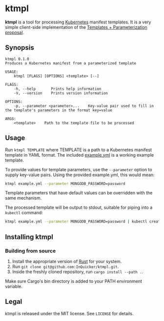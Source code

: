 # ktmpl

**ktmpl** is a tool for processing [Kubernetes](http://kubernetes.io/) manifest templates.
It is a very simple client-side implementation of the [Templates + Parameterization proposal](https://github.com/kubernetes/kubernetes/blob/master/docs/proposals/templates.md).

## Synopsis

```
ktmpl 0.1.0
Produces a Kubernetes manifest from a parameterized template

USAGE:
	ktmpl [FLAGS] [OPTIONS] <template> [--]

FLAGS:
    -h, --help       Prints help information
    -V, --version    Prints version information

OPTIONS:
    -p, --parameter <parameter>...    Key-value pair used to fill in the template's parameters in the format key=value

ARGS:
    <template>    Path to the template file to be processed
```

## Usage

Run `ktmpl TEMPLATE` where TEMPLATE is a path to a Kubernetes manifest template in YAML format.
The included [example.yml](example.yml) is a working example template.

To provide values for template parameters, use the `--parameter` option to supply key-value pairs.
Using the provided example.yml, this would mean:

``` bash
ktmpl example.yml --parameter MONGODB_PASSWORD=password
```

Template parameters that have default values can be overridden with the same mechanism.

The processed template will be output to stdout, suitable for piping into a `kubectl` command:

``` bash
ktmpl example.yml --parameter MONGODB_PASSWORD=password | kubectl create -f -
```

## Installing ktmpl

### Building from source

1. Install the appropriate version of [Rust](https://www.rust-lang.org/) for your system.
2. Run `git clone git@github.com:InQuicker/ktmpl.git`.
3. Inside the freshly cloned repository, run `cargo install --path .`.

Make sure Cargo's bin directory is added to your PATH environment variable.

## Legal

ktmpl is released under the MIT license. See `LICENSE` for details.
